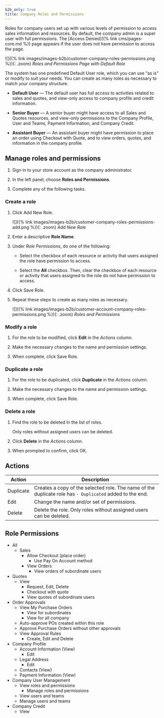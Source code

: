 ```yaml
---
b2b_only: true
title: Company Roles and Permissions
---
```


Roles for company users set up with various levels of permission to access sales information and resources. By default, the company admin is a super user with full permissions. The [Access Denied]({% link cms/pages-core.md %}) page appears if the user does not have permission to access the page.

![]({% link images/images-b2b/customer-company-roles-permissions.png %}){: .zoom}
_Roles and Permissions Page with Default Role_

The system has one predefined Default User role, which you can use “as is" or modify to suit your needs. You can create as many roles as necessary to match your company structure.

-  **Default User** — The default user has full access to activities related to sales and quotes, and view-only access to company profile and credit information.

-  **Senior Buyer** — A senior buyer might have access to all Sales and Quotes resources, and view-only permissions to the Company Profile, User and Teams, Payment Information, and Company Credit.

-  **Assistant Buyer** — An assistant buyer might have permission to place an order using Checkout with Quote, and to view orders, quotes, and information in the company profile.

## Manage roles and permissions

1. Sign in to your store account as the company administrator.

1. In the left panel, choose **Roles and Permissions**.

1. Complete any of the following tasks.

### Create a role

1. Click <span class="btn">Add New Role</span>.

   ![]({% link images/images-b2b/customer-company-roles-permissions-add.png %}){: .zoom}
   _Add New Role_

1. Enter a descriptive **Role Name**.

1. Under _Role Permissions_, do one of the following:

   -  Select the checkbox of each resource or activity that users assigned the role have permission to access.

   -  Select the **All** checkbox. Then, clear the checkbox of each resource or activity that users assigned to the role do not have permission to access.

1. Click <span class="btn">Save Role</span>.

1. Repeat these steps to create as many roles as necessary.

   ![]({% link images/images-b2b/customer-account-company-roles-permissions.png %}){: .zoom}
   _Roles and Permissions_

### Modify a role

1. For the role to be modified, click **Edit** in the _Actions_ column.

1. Make the necessary changes to the name and permission settings.

1. When complete, click <span class="btn">Save Role</span>.

### Duplicate a role

1. For the role to be duplicated, click **Duplicate** in the _Actions_ column.

1. Make the necessary changes to the name and permission settings.

1. When complete, click <span class="btn">Save Role</span>.

### Delete a role

1. Find the role to be deleted In the list of roles.

   Only roles without assigned users can be deleted.

1. Click **Delete** in the _Actions_ column.

1. When prompted to confirm, click <span class="btn">OK</span>.

## Actions

| Action    | Description                                                                                              |
|-----------|----------------------------------------------------------------------------------------------------------|
| Duplicate | Creates a copy of the selected role. The name of the duplicate role has `- Duplicated` added to the end. |
| Edit      | Change the name and/or set of permissions.                                                               |
| Delete    | Delete the role. Only roles without assigned users can be deleted.                                       |

## Role Permissions

-  All
   -  Sales
      -  Allow Checkout (place order)
         -  Use Pay On Account method
      -  View Orders
         -  View orders of subordinate users
-  Quotes
   -  View
      -  Request, Edit, Delete
      -  Checkout with quote
      -  View quotes of subordinate users
-  Order Approvals
   -  View My Purchase Orders
      -  View for subordinates
      -  View for all company
   -  Auto-approve POs created within this role
   -  Approve Purchase Orders without other approvals
   -  View Approval Rules
      -  Create, Edit and Delete
-  Company Profile
   -  Account Information (View)
      -  Edit
   -  Legal Address
      -  Edit
   -  Contacts (View)
   -  Payment Information (View)
-  Company User Management
   -  View roles and permissions
      -  Manage roles and permissions
   -  View users and teams
   -  Manage users and teams
-  Company Credit
   -  View
